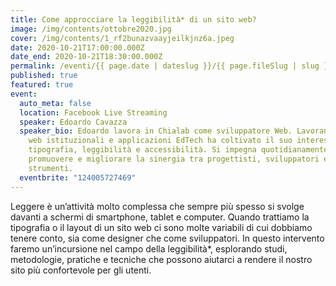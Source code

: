 ```yaml
---
title: Come approcciare la leggibilità* di un sito web?
image: /img/contents/ottobre2020.jpg
cover: /img/contents/1_rf2bunazvaayjeilkjnz6a.jpeg
date: 2020-10-21T17:00:00.000Z
date_end: 2020-10-21T18:30:00.000Z
permalink: /eventi/{{ page.date | dateslug }}/{{ page.fileSlug | slug }}/index.html
published: true
featured: true
event:
  auto_meta: false
  location: Facebook Live Streaming
  speaker: Edoardo Cavazza
  speaker_bio: Edoardo lavora in Chialab come sviluppatore Web. Lavorando a siti
    web istituzionali e applicazioni EdTech ha coltivato il suo interesse per
    tipografia, leggibilità e accessibilità. Si impegna quotidianamente nel
    promuovere e migliorare la sinergia tra progettisti, sviluppatori e
    strumenti.
  eventbrite: "124005727469"
---
```

Leggere è un’attività molto complessa che sempre più spesso si svolge davanti a schermi di smartphone, tablet e computer. Quando trattiamo la tipografia o il layout di un sito web ci sono molte variabili di cui dobbiamo tenere conto, sia come designer che come sviluppatori. In questo intervento faremo un’incursione nel campo della leggibilità*, esplorando studi, metodologie, pratiche e tecniche che possono aiutarci a rendere il nostro sito più confortevole per gli utenti.
